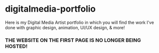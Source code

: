 # digitalmedia-portfolio
Here is my Digital Media Artist portfolio in which you will find the work I've done with graphic design, animation, UI/UX design, &amp; more!

### THE WEBSITE ON THE FIRST PAGE IS NO LONGER BEING HOSTED!
